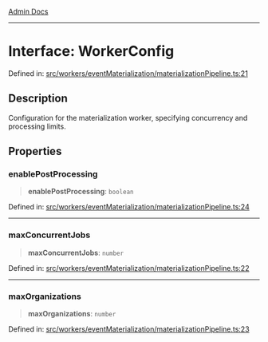 [Admin Docs](/)

***

# Interface: WorkerConfig

Defined in: [src/workers/eventMaterialization/materializationPipeline.ts:21](https://github.com/gautam-divyanshu/talawa-api/blob/1d38acecd3e456f869683fb8dca035a5e42010d5/src/workers/eventMaterialization/materializationPipeline.ts#L21)

## Description

Configuration for the materialization worker, specifying concurrency and processing limits.

## Properties

### enablePostProcessing

> **enablePostProcessing**: `boolean`

Defined in: [src/workers/eventMaterialization/materializationPipeline.ts:24](https://github.com/gautam-divyanshu/talawa-api/blob/1d38acecd3e456f869683fb8dca035a5e42010d5/src/workers/eventMaterialization/materializationPipeline.ts#L24)

***

### maxConcurrentJobs

> **maxConcurrentJobs**: `number`

Defined in: [src/workers/eventMaterialization/materializationPipeline.ts:22](https://github.com/gautam-divyanshu/talawa-api/blob/1d38acecd3e456f869683fb8dca035a5e42010d5/src/workers/eventMaterialization/materializationPipeline.ts#L22)

***

### maxOrganizations

> **maxOrganizations**: `number`

Defined in: [src/workers/eventMaterialization/materializationPipeline.ts:23](https://github.com/gautam-divyanshu/talawa-api/blob/1d38acecd3e456f869683fb8dca035a5e42010d5/src/workers/eventMaterialization/materializationPipeline.ts#L23)
